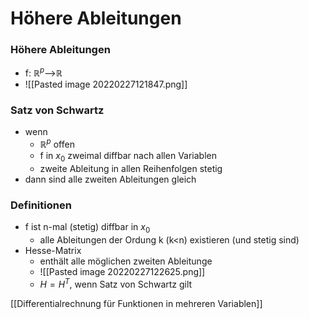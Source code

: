 # Höhere Ableitungen
### Höhere Ableitungen
+ f: $ℝ^p$-->$ℝ$
+ ![[Pasted image 20220227121847.png]]

### Satz von Schwartz
+ wenn
	+  $ℝ^p$ offen
	+  f in $x_0$ zweimal diffbar nach allen Variablen
	+  zweite Ableitung in allen Reihenfolgen stetig
+  dann sind alle zweiten Ableitungen gleich

### Definitionen
+ f ist n-mal (stetig) diffbar in $x_0$
	+ alle Ableitungen der Ordung k (k<n) existieren (und stetig sind)
+ Hesse-Matrix
	+ enthält alle möglichen zweiten Ableitunge
	+ ![[Pasted image 20220227122625.png]]
	+ $H=H^T$, wenn Satz von Schwartz gilt

[[Differentialrechnung für Funktionen in mehreren Variablen]]